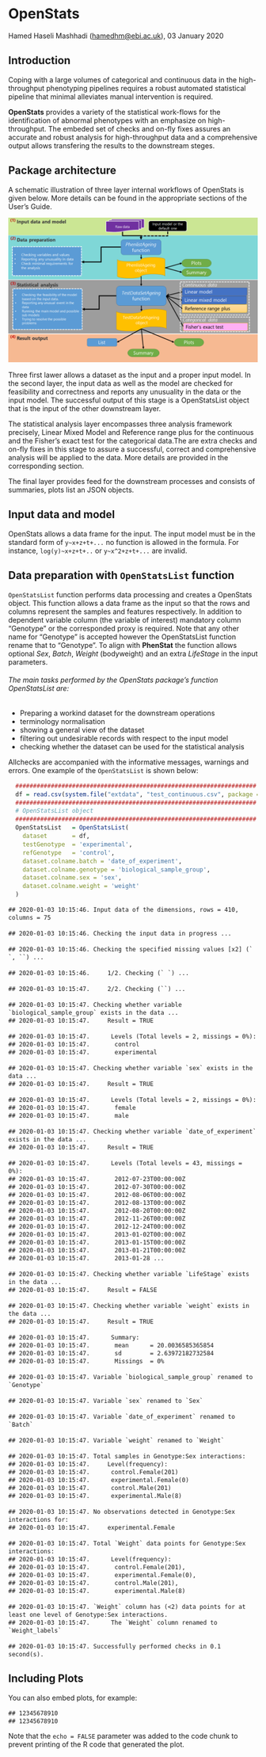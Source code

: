 **OpenStats**
================
Hamed Haseli Mashhadi (<hamedhm@ebi.ac.uk>),
03 January 2020

## Introduction

Coping with a large volumes of categorical and continuous data in the
high-throughput phenotyping pipelines requires a robust automated
statistical pipeline that minimal alleviates manual intervention is
required.

**OpenStats** provides a variety of the statistical work-flows for the
identification of abnormal phenotypes with an emphasize on
high-throughput. The embeded set of checks and on-fly fixes assures an
accurate and robust analysis for high-throughput data and a
comprehensive output allows transfering the results to the downstream
steges.

## Package architecture

A schematic illustration of three layer internal workflows of OpenStats
is given below. More details can be found in the appropriate sections of
the User’s Guide.

![alt text here](workflow.png)

Three first lawer allows a dataset as the input and a proper input
model. In the second layer, the input data as well as the model are
checked for feasibility and correctness and reports any unusuality in
the data or the input model. The successful output of this stage is a
OpenStatsList object that is the input of the other downstream layer.

The statistical analysis layer encompasses three analysis framework
precisely, Linear Mixed Model and Reference range plus for the
continuous and the Fisher’s exact test for the categorical data.The are
extra checks and on-fly fixes in this stage to assure a successful,
correct and comprehensive analysis will be applied to the data. More
details are provided in the corresponding section.

The final layer provides feed for the downstream processes and consists
of summaries, plots list an JSON objects.

## Input data and model

OpenStats allows a data frame for the input. The input model must be in
the standard form of `y~x+z+t+...` no function is allowed in the
formula. For instance, `log(y)~x+z+t+..` or `y~x^2+z+t+...` are invalid.

## Data preparation with `OpenStatsList` function

`OpenStatsList` function performs data processing and creates a
OpenStats object. This function allows a data frame as the input so that
the rows and columns represent the samples and features respectively. In
addition to dependent variable column (the variable of interest)
mandatory column “Genotype” or the corresponded proxy is required. Note
that any other name for “Genotype” is accepted however the OpenStatsList
function rename that to “Genotype”. To align with **PhenStat** the
function allows optional *Sex*, *Batch*, *Weight* (bodyweight) and an
extra *LifeStage* in the input parameters.

###### The main tasks performed by the OpenStats package’s function OpenStatsList are:

  - Preparing a workind dataset for the downstream operations
  - terminology normalisation
  - showing a general view of the dataset
  - filtering out undesirable records with respect to the input model
  - checking whether the dataset can be used for the statistical
    analysis

Allchecks are accompanied with the informative messages, warnings and
errors. One example of the `OpenStatsList` is shown below:

``` r
  ####################################################################
  df = read.csv(system.file("extdata", "test_continuous.csv", package = "OpenStats"))
  ####################################################################
  # OpenStatsList object
  ####################################################################
  OpenStatsList   = OpenStatsList(
    dataset       = df,
    testGenotype  = 'experimental',
    refGenotype   = 'control',
    dataset.colname.batch = 'date_of_experiment',
    dataset.colname.genotype = 'biological_sample_group',
    dataset.colname.sex = 'sex',
    dataset.colname.weight = 'weight'
  )
```

    ## 2020-01-03 10:15:46. Input data of the dimensions, rows = 410, columns = 75

    ## 2020-01-03 10:15:46. Checking the input data in progress ...

    ## 2020-01-03 10:15:46. Checking the specified missing values [x2] (` `, ``) ...

    ## 2020-01-03 10:15:46.     1/2. Checking (` `) ...

    ## 2020-01-03 10:15:47.     2/2. Checking (``) ...

    ## 2020-01-03 10:15:47. Checking whether variable `biological_sample_group` exists in the data ... 
    ## 2020-01-03 10:15:47.     Result = TRUE

    ## 2020-01-03 10:15:47.      Levels (Total levels = 2, missings = 0%): 
    ## 2020-01-03 10:15:47.       control
    ## 2020-01-03 10:15:47.       experimental

    ## 2020-01-03 10:15:47. Checking whether variable `sex` exists in the data ... 
    ## 2020-01-03 10:15:47.     Result = TRUE

    ## 2020-01-03 10:15:47.      Levels (Total levels = 2, missings = 0%): 
    ## 2020-01-03 10:15:47.       female
    ## 2020-01-03 10:15:47.       male

    ## 2020-01-03 10:15:47. Checking whether variable `date_of_experiment` exists in the data ... 
    ## 2020-01-03 10:15:47.     Result = TRUE

    ## 2020-01-03 10:15:47.      Levels (Total levels = 43, missings = 0%): 
    ## 2020-01-03 10:15:47.       2012-07-23T00:00:00Z
    ## 2020-01-03 10:15:47.       2012-07-30T00:00:00Z
    ## 2020-01-03 10:15:47.       2012-08-06T00:00:00Z
    ## 2020-01-03 10:15:47.       2012-08-13T00:00:00Z
    ## 2020-01-03 10:15:47.       2012-08-20T00:00:00Z
    ## 2020-01-03 10:15:47.       2012-11-26T00:00:00Z
    ## 2020-01-03 10:15:47.       2012-12-24T00:00:00Z
    ## 2020-01-03 10:15:47.       2013-01-02T00:00:00Z
    ## 2020-01-03 10:15:47.       2013-01-15T00:00:00Z
    ## 2020-01-03 10:15:47.       2013-01-21T00:00:00Z
    ## 2020-01-03 10:15:47.       2013-01-28 ...

    ## 2020-01-03 10:15:47. Checking whether variable `LifeStage` exists in the data ... 
    ## 2020-01-03 10:15:47.     Result = FALSE

    ## 2020-01-03 10:15:47. Checking whether variable `weight` exists in the data ... 
    ## 2020-01-03 10:15:47.     Result = TRUE

    ## 2020-01-03 10:15:47.      Summary:
    ## 2020-01-03 10:15:47.       mean      = 20.0036585365854
    ## 2020-01-03 10:15:47.       sd        = 2.63972182732584
    ## 2020-01-03 10:15:47.       Missings  = 0%

    ## 2020-01-03 10:15:47. Variable `biological_sample_group` renamed to `Genotype`

    ## 2020-01-03 10:15:47. Variable `sex` renamed to `Sex`

    ## 2020-01-03 10:15:47. Variable `date_of_experiment` renamed to `Batch`

    ## 2020-01-03 10:15:47. Variable `weight` renamed to `Weight`

    ## 2020-01-03 10:15:47. Total samples in Genotype:Sex interactions: 
    ## 2020-01-03 10:15:47.     Level(frequency): 
    ## 2020-01-03 10:15:47.      control.Female(201)
    ## 2020-01-03 10:15:47.      experimental.Female(0)
    ## 2020-01-03 10:15:47.      control.Male(201)
    ## 2020-01-03 10:15:47.      experimental.Male(8)

    ## 2020-01-03 10:15:47. No observations detected in Genotype:Sex interactions for:
    ## 2020-01-03 10:15:47.     experimental.Female

    ## 2020-01-03 10:15:47. Total `Weight` data points for Genotype:Sex interactions:
    ## 2020-01-03 10:15:47.      Level(frequency): 
    ## 2020-01-03 10:15:47.       control.Female(201),
    ## 2020-01-03 10:15:47.       experimental.Female(0),
    ## 2020-01-03 10:15:47.       control.Male(201),
    ## 2020-01-03 10:15:47.       experimental.Male(8)

    ## 2020-01-03 10:15:47. `Weight` column has (<2) data points for at least one level of Genotype:Sex interactions.
    ## 2020-01-03 10:15:47.      The `Weight` column renamed to `Weight_labels`

    ## 2020-01-03 10:15:47. Successfully performed checks in 0.1 second(s).

## Including Plots

You can also embed plots, for example:

    ## 12345678910
    ## 12345678910

Note that the `echo = FALSE` parameter was added to the code chunk to
prevent printing of the R code that generated the plot.
